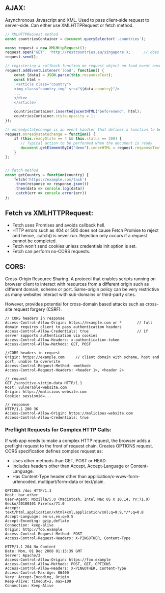 ## AJAX:
Asynchronous Javascript and XML. Used to pass client-side request to server-side. Can either use XMLHTTPRequest or fetch method.

```javascript
// XMLHTTPRequest method
const countriesContainer = document.querySelector('.countries');

const request = new XMLHttpRequest();
request.open("GET", 'http://restcountries.eu/singapore');      // does not open connection but configures the request only
request.send();

// registering a callback function on request object on load event once request is completed
request.addEventListener('load', function() {       
    const [data] = JSON.parse(this.responseText);
    const html = 
    `<article class="country">
    <img class="country_img" src="${data.country}"/>
    ...
    </div>
    </article>`

    countriesContainer.insertAdjacentHTML('beforenend', html);
    countriesContainer.style.opacity = 1;
});

// onreadystatechange is an event handler that defines a function to be called when its property changes
request.onreadystatechange = function() {
    if (this.readyState == 4 && this.status == 200) {
       // Typical action to be performed when the document is ready
       document.getElementById("demo").innerHTML = request.responseText;
    }
};


// fetch method
const getCountry = function(country) {
    fetch('https://example.com/task')
    .then(response => response.json())
    .then(data => console.log(data))
    .catch(err => console.error(err))
};
```

## Fetch vs XMLHTTPRequest:
- Fetch uses  Promises and avoids callback hell.
- HTTP errors such as 404 or 500 does not cause Fetch Promise to reject and hence, .catch() is never run. Rejection only occurs if a request cannot be completed.
- Fetch won't send cookies unless credentials init option is set.
- Fetch can perform no-CORS requests.

## CORS:
Cross-Origin Resource Sharing. A protocol that enables scripts running on browser client to interact with resources from a different origin such as different domain, scheme
or port. Same-origin policy can be very restrictive as many websites interact with sub-domains or third-party sites.

However, provides potential for cross-domain based attacks such as cross-site request forgery (CSRF).
```
// CORS headers in response
Access-Control-Allow-Origin: https://example.com or *       // full domain requires client to pass authentication headers
Access-Control-Allow-Credentials: true                      // if server supports authentication via cookies
Access-Control-Allow-Headers: x-authentication-token
Access-Control-Allow-Methods: GET, POST

//CORS headers in request
Origin: https://example.com     // client domain with scheme, host and port, unable to overwrite
Access-Control-Request-Method: <method>
Access-Control-Request-Headers: <header 1>, <header 2>

// request
GET /sensitive-victim-data HTTP/1.1
Host: vulnerable-website.com
Origin: https://malicious-website.com
Cookie: sessionid=...

// response 
HTTP/1.1 200 OK
Access-Control-Allow-Origin: https://malicious-website.com
Access-Control-Allow-Credentials: true
```
### Preflight Requests for Complex HTTP Calls:
If web app needs to make a complex HTTP request, the browser adds a preflight request to the front of request chain. Creates OPTIONS request.
CORS specification defines complex request as:
- Uses other methods than GET, POST or HEAD.
- Includes headers other than Accept, Accept-Language or Content-Language.
- Has Content-Type header other than application/x-www-form-urlencoded, multipart/form-data or text/plain.
```
OPTIONS /doc HTTP/1.1
Host: bar.other
User-Agent: Mozilla/5.0 (Macintosh; Intel Mac OS X 10.14; rv:71.0) Gecko/20100101 Firefox/71.0
Accept: text/html,application/xhtml+xml,application/xml;q=0.9,*/*;q=0.8
Accept-Language: en-us,en;q=0.5
Accept-Encoding: gzip,deflate
Connection: keep-alive
Origin: http://foo.example
Access-Control-Request-Method: POST
Access-Control-Request-Headers: X-PINGOTHER, Content-Type

HTTP/1.1 204 No Content
Date: Mon, 01 Dec 2008 01:15:39 GMT
Server: Apache/2
Access-Control-Allow-Origin: https://foo.example
Access-Control-Allow-Methods: POST, GET, OPTIONS
Access-Control-Allow-Headers: X-PINGOTHER, Content-Type
Access-Control-Max-Age: 86400
Vary: Accept-Encoding, Origin
Keep-Alive: timeout=2, max=100
Connection: Keep-Alive
```



